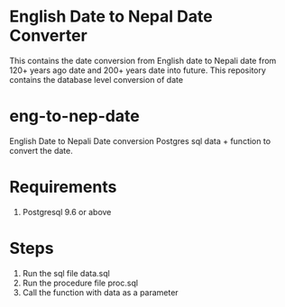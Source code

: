 # English Date to Nepal Date Converter
This contains the date conversion from English date to Nepali date from 120+ years ago date and 200+ years date into future.
This repository contains the database level conversion of date

# eng-to-nep-date
English Date to Nepali Date conversion Postgres sql data + function to convert the date.

# Requirements
1. Postgresql 9.6 or above

# Steps 
1. Run the sql file data.sql
2. Run the procedure file proc.sql
3. Call the function with data as a parameter

